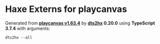 # Haxe Externs for playcanvas

Generated from **[playcanvas v1.63.4](https://playcanvas.com)** by **[dts2hx](https://github.com/haxiomic/dts2hx) 0.20.0** using **TypeScript 3.7.4** with arguments:

	dts2hx --all
